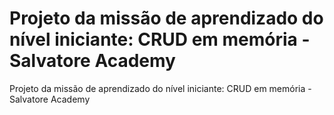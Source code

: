 # Projeto da missão de aprendizado do nível iniciante: CRUD em memória - Salvatore Academy
Projeto da missão de aprendizado do nível iniciante: CRUD em memória - Salvatore Academy
